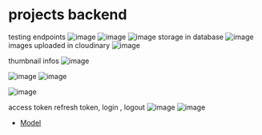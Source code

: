 # projects backend 

testing endpoints ![image](https://github.com/user-attachments/assets/47a4d293-1b33-4fa5-a095-466a3be9ef42)
![image](https://github.com/user-attachments/assets/61b7bb3f-8cf5-4327-ac3a-f6c51a48f214)
![image](https://github.com/user-attachments/assets/14ad24a9-a4f2-4b3f-9c9c-caeef8b5a8a7)
storage in database
![image](https://github.com/user-attachments/assets/e5d97e3c-4dc7-4239-b19b-6677f942b8be)
images uploaded in cloudinary
![image](https://github.com/user-attachments/assets/3fbfb08b-0a6d-4b7e-817f-410fc7466d03)

thumbnail infos ![image](https://github.com/user-attachments/assets/ecfdc205-ee82-4614-b9bf-d299d4fad563)



![image](https://github.com/user-attachments/assets/43460526-3831-4a42-9133-b761c6545eda)
![image](https://github.com/user-attachments/assets/e52b95e3-94f0-4010-9f1f-b3d8870d9dd9)


![image](https://github.com/user-attachments/assets/8187736b-3125-4322-9c91-a3d99286ab74)





access token refresh token, login , logout
![image](https://github.com/user-attachments/assets/2f5cb710-7e2e-497e-9805-1b9d574bc049)
![image](https://github.com/user-attachments/assets/22514182-15f0-489a-9a9f-c2bd2cbe5ab0)











- [Model](https://app.eraser.io/workspace/YtPqZ1VogxGy1jzIDkzj)
